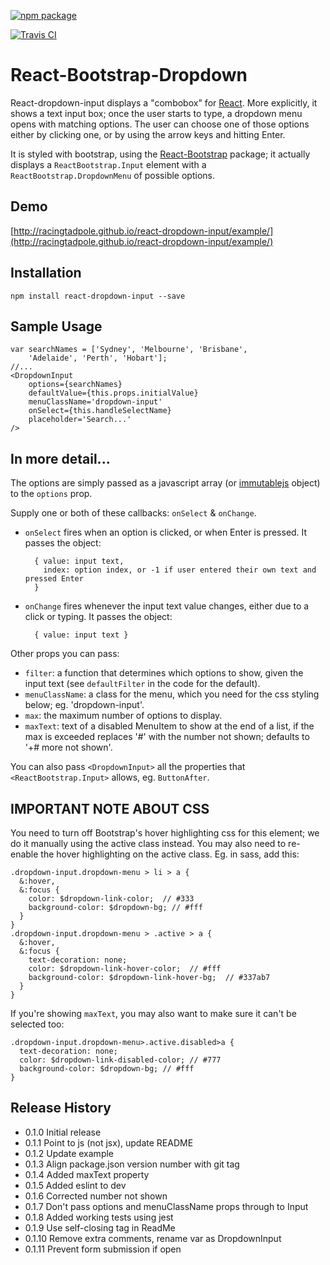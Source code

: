 [![npm package](https://img.shields.io/npm/v/react-dropdown-input.svg?style=flat-square)](https://www.npmjs.org/package/react-dropdown-input)

[![Travis CI](https://travis-ci.org/aaron7pm/react-bootstrap-dropdown.svg)](https://travis-ci.org/aaron7pm/react-bootstrap-dropdown)

React-Bootstrap-Dropdown
====================

React-dropdown-input displays a "combobox" for [React](http://facebook.github.io/react/).
More explicitly, it shows a text input box; once the user starts to type, a dropdown menu
opens with matching options.  The user can choose one of those options either by clicking one,
or by using the arrow keys and hitting Enter.

It is styled with bootstrap, using the [React-Bootstrap](http://react-bootstrap.github.io/) package; it actually displays a `ReactBootstrap.Input` element
with a `ReactBootstrap.DropdownMenu` of possible options.

## Demo

[http://racingtadpole.github.io/react-dropdown-input/example/](http://racingtadpole.github.io/react-dropdown-input/example/)

## Installation

    npm install react-dropdown-input --save

## Sample Usage

    var searchNames = ['Sydney', 'Melbourne', 'Brisbane',
        'Adelaide', 'Perth', 'Hobart'];
    //...
    <DropdownInput
        options={searchNames}
        defaultValue={this.props.initialValue}
        menuClassName='dropdown-input'
        onSelect={this.handleSelectName}
        placeholder='Search...'
    />

## In more detail...

The options are simply passed as a javascript array (or [immutablejs](http://facebook.github.io/immutable-js/) object)
to the `options` prop.

Supply one or both of these callbacks: `onSelect` & `onChange`.

- `onSelect` fires when an option is clicked, or when Enter is pressed.
   It passes the object:

        { value: input text,
          index: option index, or -1 if user entered their own text and pressed Enter
        }
- `onChange` fires whenever the input text value changes, either due to a click or typing.
   It passes the object:

        { value: input text }

Other props you can pass:

- `filter`: a function that determines which options to show, given the input text
  (see `defaultFilter` in the code for the default).
- `menuClassName`: a class for the menu, which you need for the css styling below;
  eg. 'dropdown-input'.
- `max`: the maximum number of options to display.
- `maxText`: text of a disabled MenuItem to show at the end of a list, if the max is exceeded
  replaces '#' with the number not shown; defaults to '+# more not shown'.

You can also pass `<DropdownInput>` all the properties that `<ReactBootstrap.Input>` allows,
eg. `ButtonAfter`.

IMPORTANT NOTE ABOUT CSS
------------------------

You need to turn off Bootstrap's hover highlighting css for this element;
we do it manually using the active class instead.  You may also need to re-enable
the hover highlighting on the active class.  Eg. in sass, add this:

    .dropdown-input.dropdown-menu > li > a {
      &:hover,
      &:focus {
        color: $dropdown-link-color;  // #333
        background-color: $dropdown-bg; // #fff
      }
    }
    .dropdown-input.dropdown-menu > .active > a {
      &:hover,
      &:focus {
        text-decoration: none;
        color: $dropdown-link-hover-color;  // #fff
        background-color: $dropdown-link-hover-bg;  // #337ab7
      }
    }

If you're showing `maxText`, you may also want to make sure it can't be selected too:

    .dropdown-input.dropdown-menu>.active.disabled>a {
      text-decoration: none;
      color: $dropdown-link-disabled-color; // #777
      background-color: $dropdown-bg; // #fff
    }

## Release History

* 0.1.0  Initial release
* 0.1.1  Point to js (not jsx), update README
* 0.1.2  Update example
* 0.1.3  Align package.json version number with git tag
* 0.1.4  Added maxText property
* 0.1.5  Added eslint to dev
* 0.1.6  Corrected number not shown
* 0.1.7  Don't pass options and menuClassName props through to Input
* 0.1.8  Added working tests using jest
* 0.1.9  Use self-closing tag in ReadMe
* 0.1.10 Remove extra comments, rename var as DropdownInput
* 0.1.11 Prevent form submission if open
